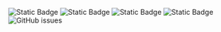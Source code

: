 ![Static Badge](https://img.shields.io/badge/blacklists-60-000000) ![Static Badge](https://img.shields.io/badge/blacklisted-3063702-cc0000) ![Static Badge](https://img.shields.io/badge/whitelisted-2244-00CC00) ![Static Badge](https://img.shields.io/badge/streaming_blacklist-28107-000000) ![GitHub issues](https://img.shields.io/github/issues/fabriziosalmi/blacklists)
